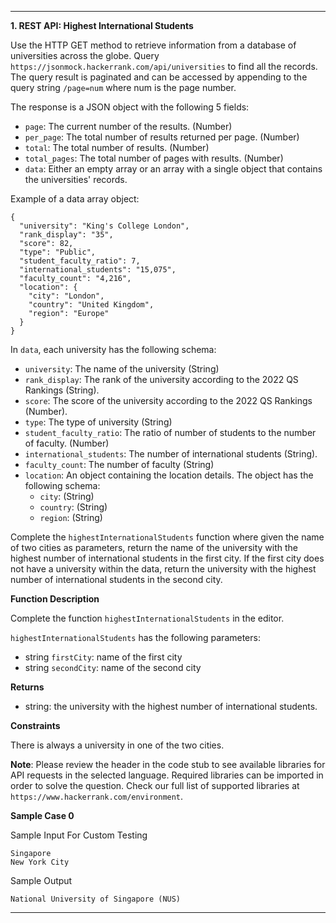 ---

**1. REST API: Highest International Students**

Use the HTTP GET method to retrieve information from a database of universities across the globe. Query `https://jsonmock.hackerrank.com/api/universities` to find all the records. The query result is paginated and can be accessed by appending to the query string `/page=num` where num is the page number.

The response is a JSON object with the following 5 fields:

- `page`: The current number of the results. (Number)
- `per_page`: The total number of results returned per page. (Number)
- `total`: The total number of results. (Number)
- `total_pages`: The total number of pages with results. (Number)
- `data`: Either an empty array or an array with a single object that contains the universities' records.

Example of a data array object:

```
{
  "university": "King's College London",
  "rank_display": "35",
  "score": 82,
  "type": "Public",
  "student_faculty_ratio": 7,
  "international_students": "15,075",
  "faculty_count": "4,216",
  "location": {
    "city": "London",
    "country": "United Kingdom",
    "region": "Europe"
  }
}
```

In `data`, each university has the following schema:

- `university`: The name of the university (String)
- `rank_display`: The rank of the university according to the 2022 QS Rankings (String).
- `score`: The score of the university according to the 2022 QS Rankings (Number).
- `type`: The type of university (String)
- `student_faculty_ratio`: The ratio of number of students to the number of faculty. (Number)
- `international_students`: The number of international students (String).
- `faculty_count`: The number of faculty (String)
- `location`: An object containing the location details. The object has the following schema:
  - `city`: (String)
  - `country`: (String)
  - `region`: (String)

Complete the `highestInternationalStudents` function where given the name of two cities as parameters, return the name of the university with the highest number of international students in the first city. If the first city does not have a university within the data, return the university with the highest number of international students in the second city.

**Function Description**

Complete the function `highestInternationalStudents` in the editor.

`highestInternationalStudents` has the following parameters:

- string `firstCity`: name of the first city
- string `secondCity`: name of the second city

**Returns**

- string: the university with the highest number of international students.

**Constraints**

There is always a university in one of the two cities.

**Note**: Please review the header in the code stub to see available libraries for API requests in the selected language. Required libraries can be imported in order to solve the question. Check our full list of supported libraries at `https://www.hackerrank.com/environment`.

**Sample Case 0**

Sample Input For Custom Testing

```
Singapore
New York City
```

Sample Output

```
National University of Singapore (NUS)
```
---